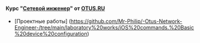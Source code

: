 #### Курс "[Сетевой инженер](https://otus.ru/lessons/setevoy-inzhener-basic/)" от [OTUS.RU](https://otus.ru/)

- [Проектные работы] (https://github.com/Mr-Philip/-Otus-Network-Engineer-/tree/main/laboratory%20works/iOS%20commands.%20Basic%20device%20configuration)
